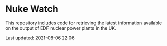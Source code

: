 # Nuke Watch

This repository includes code for retrieving the latest information available on the output of EDF nuclear power plants in the UK.

Last updated: 2021-08-06 22:06